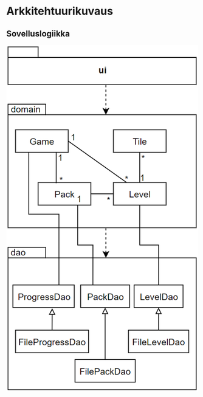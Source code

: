 # Arkkitehtuurikuvaus

## Sovelluslogiikka

![alt text](https://github.com/juhakaup/ot-harjoitustyo/blob/master/Tasata/dokumentaatio/luokkaPakkausKaavio.PNG)

